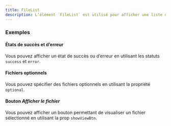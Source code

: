 ```yaml
---
title: FileList
description: L’élément `FileList` est utilisé pour afficher une liste de fichiers.
---
```


<doc-tabs>

<doc-tab-item label="Utilisation">

<doc-example file="file-list/usage"></doc-example>

### Exemples

#### États de succès et d’erreur

Vous pouvez afficher un état de succès ou d’erreur en utilisant les statuts `success` et `error`.

<doc-example file="file-list/states"></doc-example>

#### Fichiers optionnels

Vous pouvez spécifier des fichiers optionnels en utilisant la propriété `optional`.

<doc-example file="file-list/optional"></doc-example>

#### Bouton _Afficher le fichier_

Vous pouvez afficher un bouton permettant de visualiser un fichier sélectionné en utilisant la prop `showViewBtn`.

<doc-example file="file-list/show-view-btn"></doc-example>

</doc-tab-item>

<doc-tab-item label="API">
<doc-api name="file-list"></doc-api>
</doc-tab-item>

</doc-tabs>

